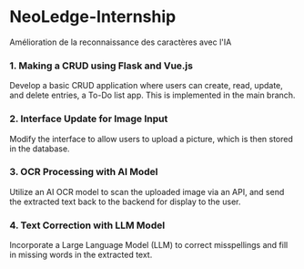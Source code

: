 <h1> NeoLedge-Internship </h1>

Amélioration de la reconnaissance des caractères avec l'IA
<h3> 1. Making a CRUD using Flask and Vue.js </h3> 

Develop a basic CRUD application where users can create, read, update, and delete entries, a To-Do list app. This is implemented in the main branch.

<h3> 2. Interface Update for Image Input </h3>

Modify the interface to allow users to upload a picture, which is then stored in the database.

<h3> 3. OCR Processing with AI Model</h3>

Utilize an AI OCR model to scan the uploaded image via an API, and send the extracted text back to the backend for display to the user.

<h3> 4. Text Correction with LLM Model</h3>

Incorporate a Large Language Model (LLM) to correct misspellings and fill in missing words in the extracted text.

